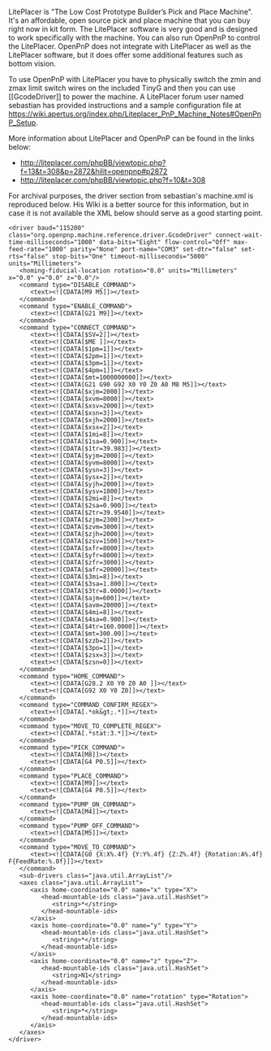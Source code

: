 LitePlacer is "The Low Cost Prototype Builder’s Pick and Place Machine". It's an affordable, open source pick and place machine that you can buy right now in kit form. The LitePlacer software is very good and is designed to work specifically with the machine. You can also run OpenPnP to control the LitePlacer. OpenPnP does not integrate with LitePlacer as well as the LitePlacer software, but it does offer some additional features such as bottom vision.

To use OpenPnP with LitePlacer you have to physically switch the zmin and zmax limit switch wires on the included TinyG and then you can use [[GcodeDriver]] to power the machine. A LitePlacer forum user named sebastian has provided instructions and a sample configuration file at https://wiki.apertus.org/index.php/Liteplacer_PnP_Machine_Notes#OpenPnP_Setup.

More information about LitePlacer and OpenPnP can be found in the links below:

* http://liteplacer.com/phpBB/viewtopic.php?f=13&t=308&p=2872&hilit=openpnp#p2872
* http://liteplacer.com/phpBB/viewtopic.php?f=10&t=308

For archival purposes, the driver section from sebastian's machine.xml is reproduced below. His Wiki is a better source for this information, but in case it is not available the XML below should serve as a good starting point.

```
<driver baud="115200" class="org.openpnp.machine.reference.driver.GcodeDriver" connect-wait-time-milliseconds="1000" data-bits="Eight" flow-control="Off" max-feed-rate="1000" parity="None" port-name="COM3" set-dtr="false" set-rts="false" stop-bits="One" timeout-milliseconds="5000" units="Millimeters">
   <homing-fiducial-location rotation="0.0" units="Millimeters" x="0.0" y="0.0" z="0.0"/>
   <command type="DISABLE_COMMAND">
      <text><![CDATA[M9 M5]]></text>
   </command>
   <command type="ENABLE_COMMAND">
      <text><![CDATA[G21 M9]]></text>
   </command>
   <command type="CONNECT_COMMAND">
      <text><![CDATA[$SV=2]]></text>
      <text><![CDATA[$ME ]]></text>
      <text><![CDATA[$1pm=1]]></text>
      <text><![CDATA[$2pm=1]]></text>
      <text><![CDATA[$3pm=1]]></text>
      <text><![CDATA[$4pm=1]]></text>
      <text><![CDATA[$mt=1000000000]]></text>
      <text><![CDATA[G21 G90 G92 X0 Y0 Z0 A0 M8 M5]]></text>
      <text><![CDATA[$xjm=2000]]></text>
      <text><![CDATA[$xvm=8000]]></text>
      <text><![CDATA[$xsv=2000]]></text>
      <text><![CDATA[$xsn=3]]></text>
      <text><![CDATA[$xjh=2000]]></text>
      <text><![CDATA[$xsx=2]]></text>
      <text><![CDATA[$1mi=8]]></text>
      <text><![CDATA[$1sa=0.900]]></text>
      <text><![CDATA[$1tr=39.983]]></text>
      <text><![CDATA[$yjm=2000]]></text>
      <text><![CDATA[$yvm=8000]]></text>
      <text><![CDATA[$ysn=3]]></text>
      <text><![CDATA[$ysx=2]]></text>
      <text><![CDATA[$yjh=2000]]></text>
      <text><![CDATA[$ysv=1800]]></text>
      <text><![CDATA[$2mi=8]]></text>
      <text><![CDATA[$2sa=0.900]]></text>
      <text><![CDATA[$2tr=39.9540]]></text>
      <text><![CDATA[$zjm=2300]]></text>
      <text><![CDATA[$zvm=3000]]></text>
      <text><![CDATA[$zjh=2000]]></text>
      <text><![CDATA[$zsv=1500]]></text>
      <text><![CDATA[$xfr=8000]]></text>
      <text><![CDATA[$yfr=8000]]></text>
      <text><![CDATA[$zfr=3000]]></text>
      <text><![CDATA[$afr=20000]]></text>
      <text><![CDATA[$3mi=8]]></text>
      <text><![CDATA[$3sa=1.800]]></text>
      <text><![CDATA[$3tr=8.0000]]></text>
      <text><![CDATA[$ajm=600]]></text>
      <text><![CDATA[$avm=20000]]></text>
      <text><![CDATA[$4mi=8]]></text>
      <text><![CDATA[$4sa=0.900]]></text>
      <text><![CDATA[$4tr=160.0000]]></text>
      <text><![CDATA[$mt=300.00]]></text>
      <text><![CDATA[$zzb=2]]></text>
      <text><![CDATA[$3po=1]]></text>
      <text><![CDATA[$zsx=3]]></text>
      <text><![CDATA[$zsn=0]]></text>
   </command>
   <command type="HOME_COMMAND">
      <text><![CDATA[G28.2 X0 Y0 Z0 A0 ]]></text>
      <text><![CDATA[G92 X0 Y0 Z0]]></text>
   </command>
   <command type="COMMAND_CONFIRM_REGEX">
      <text><![CDATA[.*ok&gt;.*]]></text>
   </command>
   <command type="MOVE_TO_COMPLETE_REGEX">
      <text><![CDATA[.*stat:3.*]]></text>
   </command>
   <command type="PICK_COMMAND">
      <text><![CDATA[M8]]></text>
      <text><![CDATA[G4 P0.5]]></text>
   </command>
   <command type="PLACE_COMMAND">
      <text><![CDATA[M9]]></text>
      <text><![CDATA[G4 P0.5]]></text>
   </command>
   <command type="PUMP_ON_COMMAND">
      <text><![CDATA[M4]]></text>
   </command>
   <command type="PUMP_OFF_COMMAND">
      <text><![CDATA[M5]]></text>
   </command>
   <command type="MOVE_TO_COMMAND">
      <text><![CDATA[G0 {X:X%.4f} {Y:Y%.4f} {Z:Z%.4f} {Rotation:A%.4f} F{FeedRate:%.0f}]]></text>
   </command>
   <sub-drivers class="java.util.ArrayList"/>
   <axes class="java.util.ArrayList">
      <axis home-coordinate="0.0" name="x" type="X">
         <head-mountable-ids class="java.util.HashSet">
            <string>*</string>
         </head-mountable-ids>
      </axis>
      <axis home-coordinate="0.0" name="y" type="Y">
         <head-mountable-ids class="java.util.HashSet">
            <string>*</string>
         </head-mountable-ids>
      </axis>
      <axis home-coordinate="0.0" name="z" type="Z">
         <head-mountable-ids class="java.util.HashSet">
            <string>N1</string>
         </head-mountable-ids>
      </axis>
      <axis home-coordinate="0.0" name="rotation" type="Rotation">
         <head-mountable-ids class="java.util.HashSet">
            <string>*</string>
         </head-mountable-ids>
      </axis>
   </axes>
</driver>
```